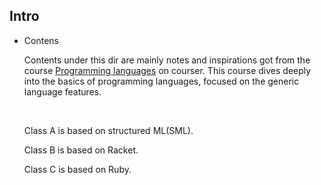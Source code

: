## Intro  

- Contens

  Contents under this dir are mainly notes and inspirations got from the course [Programming languages](https://www.coursera.org/learn/programming-languages/lecture/1Yb1a/nested-patterns-precisely) on courser. This course dives deeply into the basics of programming languages, focused on the generic language features.

  ​

  Class A is based on structured ML(SML). 

  Class B is based on Racket. 

  Class C is based on Ruby. 

